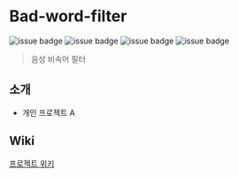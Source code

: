 # Bad-word-filter

![issue badge](https://img.shields.io/badge/Python-3.7.6-blue)
![issue badge](https://img.shields.io/badge/React-16.13.1-9cf)
![issue badge](https://img.shields.io/badge/Django-3.1.1-green)
![issue badge](https://img.shields.io/badge/Keras-2.3.1-red)

> 음성 비속어 필터

## 소개
- 개인 프로젝트 A

## Wiki 
[프로젝트 위키](https://github.com/seu0313/Bad-word-filter-Core/wiki)